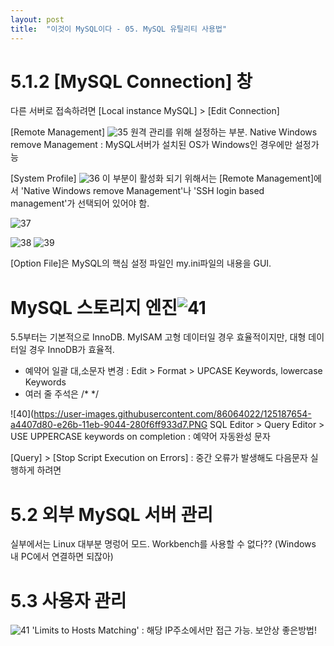 ```yaml
---
layout: post
title:  "이것이 MySQL이다 - 05. MySQL 유틸리티 사용법"
---
```


# 5.1.2 [MySQL Connection] 창
다른 서버로 접속하려면 [Local instance MySQL] > [Edit Connection]

[Remote Management]
![35](https://user-images.githubusercontent.com/86064022/125181792-544dc080-e243-11eb-862f-b1be9e47f6ac.PNG)
원격 관리를 위해 설정하는 부분.
Native Windows remove Management : MySQL서버가 설치된 OS가 Windows인 경우에만 설정가능

[System Profile]
![36](https://user-images.githubusercontent.com/86064022/125181825-9c6ce300-e243-11eb-956b-2937541c6f7a.PNG)
이 부분이 활성화 되기 위해서는 [Remote Management]에서 'Native Windows remove Management'나
'SSH login based management'가 선택되어 있어야 함.

![37](https://user-images.githubusercontent.com/86064022/125181931-93c8dc80-e244-11eb-9988-b0b1229d6411.PNG)

![38](https://user-images.githubusercontent.com/86064022/125187308-f2ed1800-e269-11eb-9cb7-3b236bcc9037.png)
![39](https://user-images.githubusercontent.com/86064022/125187336-1f089900-e26a-11eb-98af-072f6080a272.png)

[Option File]은 MySQL의 핵심 설정 파일인 my.ini파일의 내용을 GUI.

# MySQL 스토리지 엔진![41](https://user-images.githubusercontent.com/86064022/125645597-897b638a-1590-4b74-b4c5-7d7d71fc713a.png)

5.5부터는 기본적으로 InnoDB. MyISAM 고형 데이터일 경우 효율적이지만, 대형 데이터일 경우 InnoDB가 효율적.

- 예약어 일괄 대,소문자 변경 : Edit > Format > UPCASE Keywords, lowercase Keywords
- 여러 줄 주석은 /* */

![40](https://user-images.githubusercontent.com/86064022/125187654-a4407d80-e26b-11eb-9044-280f6ff933d7.PNG
SQL Editor > Query Editor > USE UPPERCASE keywords on completion : 예약어 자동완성 문자

[Query] > [Stop Script Execution on Errors] : 중간 오류가 발생해도 다음문자 실행하게 하려면

# 5.2 외부 MySQL 서버 관리
실부에서는 Linux 대부분 명렁어 모드. Workbench를 사용할 수 없다?? (Windows 내 PC에서 연결하면 되잖아)

# 5.3 사용자 관리
![41](https://user-images.githubusercontent.com/86064022/125645724-ee6ed2b1-466d-4796-8c33-048b4096e0fd.png)
'Limits to Hosts Matching' : 해당 IP주소에서만 접근 가능. 보안상 좋은방법!
